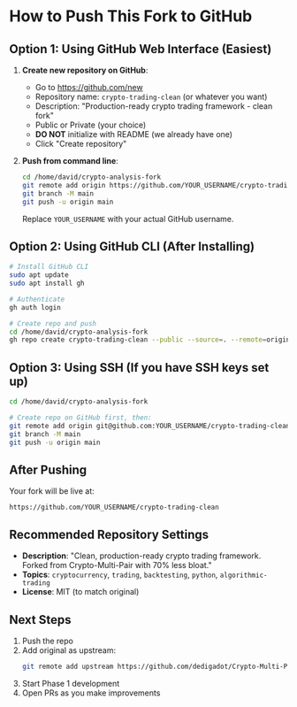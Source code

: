 # How to Push This Fork to GitHub

## Option 1: Using GitHub Web Interface (Easiest)

1. **Create new repository on GitHub**:
   - Go to https://github.com/new
   - Repository name: `crypto-trading-clean` (or whatever you want)
   - Description: "Production-ready crypto trading framework - clean fork"
   - Public or Private (your choice)
   - **DO NOT** initialize with README (we already have one)
   - Click "Create repository"

2. **Push from command line**:
   ```bash
   cd /home/david/crypto-analysis-fork
   git remote add origin https://github.com/YOUR_USERNAME/crypto-trading-clean.git
   git branch -M main
   git push -u origin main
   ```

   Replace `YOUR_USERNAME` with your actual GitHub username.

## Option 2: Using GitHub CLI (After Installing)

```bash
# Install GitHub CLI
sudo apt update
sudo apt install gh

# Authenticate
gh auth login

# Create repo and push
cd /home/david/crypto-analysis-fork
gh repo create crypto-trading-clean --public --source=. --remote=origin --push
```

## Option 3: Using SSH (If you have SSH keys set up)

```bash
cd /home/david/crypto-analysis-fork

# Create repo on GitHub first, then:
git remote add origin git@github.com:YOUR_USERNAME/crypto-trading-clean.git
git branch -M main
git push -u origin main
```

## After Pushing

Your fork will be live at:
```
https://github.com/YOUR_USERNAME/crypto-trading-clean
```

## Recommended Repository Settings

- **Description**: "Clean, production-ready crypto trading framework. Forked from Crypto-Multi-Pair with 70% less bloat."
- **Topics**: `cryptocurrency`, `trading`, `backtesting`, `python`, `algorithmic-trading`
- **License**: MIT (to match original)

## Next Steps

1. Push the repo
2. Add original as upstream:
   ```bash
   git remote add upstream https://github.com/dedigadot/Crypto-Multi-Pair.git
   ```
3. Start Phase 1 development
4. Open PRs as you make improvements

